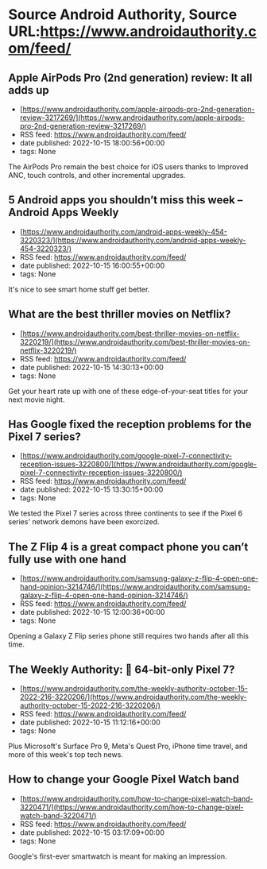# Source Android Authority, Source URL:https://www.androidauthority.com/feed/

## Apple AirPods Pro (2nd generation) review: It all adds up
 - [https://www.androidauthority.com/apple-airpods-pro-2nd-generation-review-3217269/](https://www.androidauthority.com/apple-airpods-pro-2nd-generation-review-3217269/)
 - RSS feed: https://www.androidauthority.com/feed/
 - date published: 2022-10-15 18:00:56+00:00
 - tags: None

The AirPods Pro remain the best choice for iOS users thanks to Improved ANC, touch controls, and other incremental upgrades.

## 5 Android apps you shouldn’t miss this week – Android Apps Weekly
 - [https://www.androidauthority.com/android-apps-weekly-454-3220323/](https://www.androidauthority.com/android-apps-weekly-454-3220323/)
 - RSS feed: https://www.androidauthority.com/feed/
 - date published: 2022-10-15 16:00:55+00:00
 - tags: None

It's nice to see smart home stuff get better.

## What are the best thriller movies on Netflix?
 - [https://www.androidauthority.com/best-thriller-movies-on-netflix-3220219/](https://www.androidauthority.com/best-thriller-movies-on-netflix-3220219/)
 - RSS feed: https://www.androidauthority.com/feed/
 - date published: 2022-10-15 14:30:13+00:00
 - tags: None

Get your heart rate up with one of these edge-of-your-seat titles for your next movie night.

## Has Google fixed the reception problems for the Pixel 7 series?
 - [https://www.androidauthority.com/google-pixel-7-connectivity-reception-issues-3220800/](https://www.androidauthority.com/google-pixel-7-connectivity-reception-issues-3220800/)
 - RSS feed: https://www.androidauthority.com/feed/
 - date published: 2022-10-15 13:30:15+00:00
 - tags: None

We tested the Pixel 7 series across three continents to see if the Pixel 6 series' network demons have been exorcized.

## The Z Flip 4 is a great compact phone you can’t fully use with one hand
 - [https://www.androidauthority.com/samsung-galaxy-z-flip-4-open-one-hand-opinion-3214746/](https://www.androidauthority.com/samsung-galaxy-z-flip-4-open-one-hand-opinion-3214746/)
 - RSS feed: https://www.androidauthority.com/feed/
 - date published: 2022-10-15 12:00:36+00:00
 - tags: None

Opening a Galaxy Z Flip series phone still requires two hands after all this time.

## The Weekly Authority: 📱 64-bit-only Pixel 7?
 - [https://www.androidauthority.com/the-weekly-authority-october-15-2022-216-3220206/](https://www.androidauthority.com/the-weekly-authority-october-15-2022-216-3220206/)
 - RSS feed: https://www.androidauthority.com/feed/
 - date published: 2022-10-15 11:12:16+00:00
 - tags: None

Plus Microsoft's Surface Pro 9, Meta's Quest Pro, iPhone time travel, and more of this week's top tech news.

## How to change your Google Pixel Watch band
 - [https://www.androidauthority.com/how-to-change-pixel-watch-band-3220471/](https://www.androidauthority.com/how-to-change-pixel-watch-band-3220471/)
 - RSS feed: https://www.androidauthority.com/feed/
 - date published: 2022-10-15 03:17:09+00:00
 - tags: None

Google's first-ever smartwatch is meant for making an impression.
